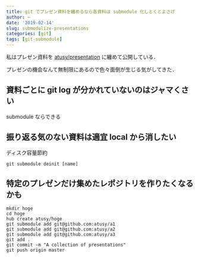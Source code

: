 ```yaml
---
title: git でプレゼン資料を纏めるなら各資料は submodule 化しとくとよさげ
author: ~
date: '2019-02-14'
slug: submodulize-presentations
categories: [git]
tags: [git-submodule]
---
```


私はプレゼン資料を [atusy/presentation](!https://github.com/atusy/presentation) に纏めて公開している．

プレゼンの機会なんて無制限にあるので色々面倒が生じる気がしてきた．

## 資料ごとに git log が分かれていないのはジャマくさい

submodule ならできる

## 振り返る気のない資料は適宜 local から消したい

ディスク容量節約

```{sh}
git submodule deinit [name]
```

## 特定のプレゼンだけ集めたレポジトリを作りたくなるかも

```{sh}
mkdir hoge
cd hoge
hub create atusy/hoge
git submodule add git@github.com:atusy/a1
git submodule add git@github.com:atusy/a2
git submodule add git@github.com:atusy/a3
git add .
git commit -m "A collection of presentations"
git push origin master
```

